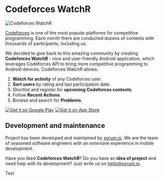 # Codeforces WatchR

![Codeforces WatchR](https://user-images.githubusercontent.com/11427267/81408067-353a3700-9145-11ea-9a61-4120bbe388c2.png)

[Codeforces](https://codeforces.com/) is one of the most popular platforms for competitive programming. Each month there are conducted dozens of contests with thousands of participants, including us.

We decided to give back to this amazing community by creating **Codeforces WatchR** - nice and user-friendly Android application, which leverages Codeforces API to bring more competitive programming to Android devices. Codeforces WatchR allows:
1. **Watch for activity** of any Codeforces user.
2. **Sort users** by rating and last participation date.
3. Shortlist and register for **upcoming Codeforces contests**.
4. Follow **Recent Actions**.
5. Browse and search for **Problems**.

<a href='https://play.google.com/store/apps/details?id=com.bogdan.codeforceswatcher&pcampaignid=MKT-Other-global-all-co-prtnr-py-PartBadge-Mar2515-1'><img alt='Get it on Google Play' src='https://user-images.githubusercontent.com/11427267/75923897-483f3b00-5e66-11ea-8ec7-e86887afea51.png'></a>
<a href='https://apps.apple.com/us/app/codeforces-watchr-contests/id1495591299'><img alt='Get it on App Store' src='https://user-images.githubusercontent.com/11427267/75923896-47a6a480-5e66-11ea-87c1-3ec73ebcf7a5.png'></a>

## Development and maintenance

Project has been developed and maintained by [xorum.io](http://bit.ly/xorum_source_gh_cw). We are the team of seasoned software engineers with an extensive experience in mobile development.

Have you liked **Codeforces WatchR**? Do you have an **idea of project** and need help with its development? Just write us on hello@xorum.io.

Test